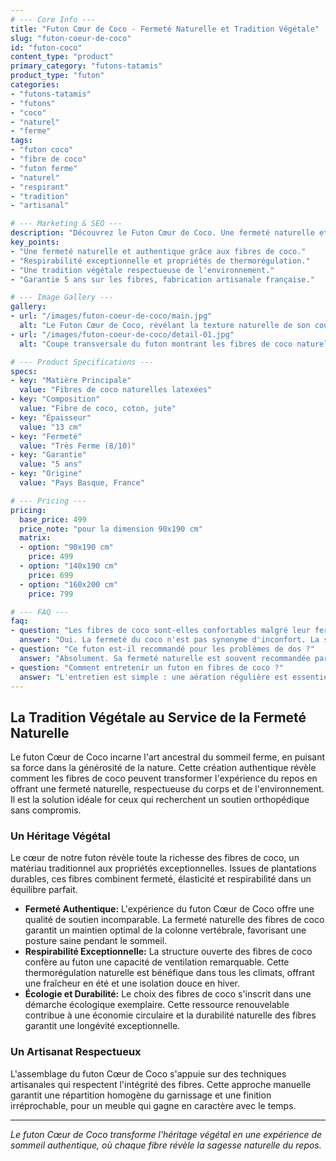 ```yaml
---
# --- Core Info ---
title: "Futon Cœur de Coco - Fermeté Naturelle et Tradition Végétale"
slug: "futon-coeur-de-coco"
id: "futon-coco"
content_type: "product"
primary_category: "futons-tatamis"
product_type: "futon"
categories:
- "futons-tatamis"
- "futons"
- "coco"
- "naturel"
- "ferme"
tags:
- "futon coco"
- "fibre de coco"
- "futon ferme"
- "naturel"
- "respirant"
- "tradition"
- "artisanal"

# --- Marketing & SEO ---
description: "Découvrez le Futon Cœur de Coco. Une fermeté naturelle et un soutien orthopédique grâce aux fibres de coco, pour un sommeil sain et respectueux de l'environnement."
key_points:
- "Une fermeté naturelle et authentique grâce aux fibres de coco."
- "Respirabilité exceptionnelle et propriétés de thermorégulation."
- "Une tradition végétale respectueuse de l'environnement."
- "Garantie 5 ans sur les fibres, fabrication artisanale française."

# --- Image Gallery ---
gallery:
- url: "/images/futon-coeur-de-coco/main.jpg"
  alt: "Le Futon Cœur de Coco, révélant la texture naturelle de son coutil en coton."
- url: "/images/futon-coeur-de-coco/detail-01.jpg"
  alt: "Coupe transversale du futon montrant les fibres de coco naturelles en son cœur."

# --- Product Specifications ---
specs:
- key: "Matière Principale"
  value: "Fibres de coco naturelles latexées"
- key: "Composition"
  value: "Fibre de coco, coton, jute"
- key: "Épaisseur"
  value: "13 cm"
- key: "Fermeté"
  value: "Très Ferme (8/10)"
- key: "Garantie"
  value: "5 ans"
- key: "Origine"
  value: "Pays Basque, France"

# --- Pricing ---
pricing:
  base_price: 499
  price_note: "pour la dimension 90x190 cm"
  matrix:
  - option: "90x190 cm"
    price: 499
  - option: "140x190 cm"
    price: 699
  - option: "160x200 cm"
    price: 799

# --- FAQ ---
faq:
- question: "Les fibres de coco sont-elles confortables malgré leur fermeté ?"
  answer: "Oui. La fermeté du coco n'est pas synonyme d'inconfort. La structure des fibres crée des micro-zones d'accueil qui s'adaptent aux points de pression du corps, offrant un soutien ferme mais jamais dur."
- question: "Ce futon est-il recommandé pour les problèmes de dos ?"
  answer: "Absolument. Sa fermeté naturelle est souvent recommandée par les professionnels de santé pour maintenir un alignement optimal de la colonne vertébrale."
- question: "Comment entretenir un futon en fibres de coco ?"
  answer: "L'entretien est simple : une aération régulière est essentielle, et une exposition mensuelle au soleil est obligatoire pour préserver la fraîcheur et l'hygiène des fibres."
---
```


## La Tradition Végétale au Service de la Fermeté Naturelle

Le futon Cœur de Coco incarne l'art ancestral du sommeil ferme, en puisant sa force dans la générosité de la nature. Cette création authentique révèle comment les fibres de coco peuvent transformer l'expérience du repos en offrant une fermeté naturelle, respectueuse du corps et de l'environnement. Il est la solution idéale for ceux qui recherchent un soutien orthopédique sans compromis.

### Un Héritage Végétal

Le cœur de notre futon révèle toute la richesse des fibres de coco, un matériau traditionnel aux propriétés exceptionnelles. Issues de plantations durables, ces fibres combinent fermeté, élasticité et respirabilité dans un équilibre parfait.

- **Fermeté Authentique:** L'expérience du futon Cœur de Coco offre une qualité de soutien incomparable. La fermeté naturelle des fibres de coco garantit un maintien optimal de la colonne vertébrale, favorisant une posture saine pendant le sommeil.
- **Respirabilité Exceptionnelle:** La structure ouverte des fibres de coco confère au futon une capacité de ventilation remarquable. Cette thermorégulation naturelle est bénéfique dans tous les climats, offrant une fraîcheur en été et une isolation douce en hiver.
- **Écologie et Durabilité:** Le choix des fibres de coco s'inscrit dans une démarche écologique exemplaire. Cette ressource renouvelable contribue à une économie circulaire et la durabilité naturelle des fibres garantit une longévité exceptionnelle.

### Un Artisanat Respectueux

L'assemblage du futon Cœur de Coco s'appuie sur des techniques artisanales qui respectent l'intégrité des fibres. Cette approche manuelle garantit une répartition homogène du garnissage et une finition irréprochable, pour un meuble qui gagne en caractère avec le temps.

---
_Le futon Cœur de Coco transforme l'héritage végétal en une expérience de sommeil authentique, où chaque fibre révèle la sagesse naturelle du repos._